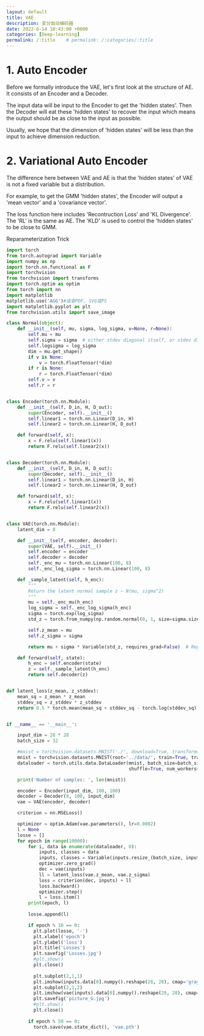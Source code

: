 ```yaml
---
layout: default
title: VAE
description: 变分自动编码器
date: 2022-6-14 10:43:00 +0800
categories: [Deep-learning]
permalink: /:title    # permalink: /:categories/:title
---
```


# 1. Auto Encoder
Before we formally introduce the VAE, let's first look at the structure of AE. It consists of an Encoder and a Decoder. 

The input data will be input to the Encoder to get the 'hidden states'. Then the Decoder will eat these 'hidden states' to recover the input which means the output should be as close to the input as possible.

Usually, we hope that the dimension of 'hidden states' will be less than the input to achieve dimension reduction.

# 2. Variational Auto Encoder
The difference here between VAE and AE is that the 'hidden states' of VAE is not a fixed variable but a distribution. 

For example, to get the GMM 'hidden states', the Encoder will output a 'mean vector' and a 'covariance vector'.

The loss function here includes 'Recontruction Loss' and 'KL Divergence'. The 'RL' is the same as AE. The 'KLD' is used to control the 'hidden states' to be close to GMM.  

Reparameterization Trick

```python
import torch
from torch.autograd import Variable
import numpy as np
import torch.nn.functional as F
import torchvision
from torchvision import transforms
import torch.optim as optim
from torch import nn
import matplotlib
matplotlib.use('AGG')#或者PDF, SVG或PS
import matplotlib.pyplot as plt
from torchvision.utils import save_image

class Normal(object):
    def __init__(self, mu, sigma, log_sigma, v=None, r=None):
        self.mu = mu
        self.sigma = sigma  # either stdev diagonal itself, or stdev diagonal from decomposition
        self.logsigma = log_sigma
        dim = mu.get_shape()
        if v is None:
            v = torch.FloatTensor(*dim)
        if r is None:
            r = torch.FloatTensor(*dim)
        self.v = v
        self.r = r


class Encoder(torch.nn.Module):
    def __init__(self, D_in, H, D_out):
        super(Encoder, self).__init__()
        self.linear1 = torch.nn.Linear(D_in, H)
        self.linear2 = torch.nn.Linear(H, D_out)

    def forward(self, x):
        x = F.relu(self.linear1(x))
        return F.relu(self.linear2(x))


class Decoder(torch.nn.Module):
    def __init__(self, D_in, H, D_out):
        super(Decoder, self).__init__()
        self.linear1 = torch.nn.Linear(D_in, H)
        self.linear2 = torch.nn.Linear(H, D_out)

    def forward(self, x):
        x = F.relu(self.linear1(x))
        return F.relu(self.linear2(x))


class VAE(torch.nn.Module):
    latent_dim = 8

    def __init__(self, encoder, decoder):
        super(VAE, self).__init__()
        self.encoder = encoder
        self.decoder = decoder
        self._enc_mu = torch.nn.Linear(100, 8)
        self._enc_log_sigma = torch.nn.Linear(100, 8)

    def _sample_latent(self, h_enc):
        """
        Return the latent normal sample z ~ N(mu, sigma^2)
        """
        mu = self._enc_mu(h_enc)
        log_sigma = self._enc_log_sigma(h_enc)
        sigma = torch.exp(log_sigma)
        std_z = torch.from_numpy(np.random.normal(0, 1, size=sigma.size())).float()

        self.z_mean = mu
        self.z_sigma = sigma

        return mu + sigma * Variable(std_z, requires_grad=False)  # Reparameterization trick

    def forward(self, state):
        h_enc = self.encoder(state)
        z = self._sample_latent(h_enc)
        return self.decoder(z)


def latent_loss(z_mean, z_stddev):
    mean_sq = z_mean * z_mean
    stddev_sq = z_stddev * z_stddev
    return 0.5 * torch.mean(mean_sq + stddev_sq - torch.log(stddev_sq) - 1)


if __name__ == '__main__':

    input_dim = 28 * 28
    batch_size = 32

    #mnist = torchvision.datasets.MNIST('./', download=True, transform=transform)
    mnist = torchvision.datasets.MNIST(root='../data/', train=True, transform = transforms.Compose([transforms.ToTensor()]), download=True)
    dataloader = torch.utils.data.DataLoader(mnist, batch_size=batch_size,
                                             shuffle=True, num_workers=8)

    print('Number of samples: ', len(mnist))

    encoder = Encoder(input_dim, 100, 100)
    decoder = Decoder(8, 100, input_dim)
    vae = VAE(encoder, decoder)

    criterion = nn.MSELoss()

    optimizer = optim.Adam(vae.parameters(), lr=0.0002)
    l = None
    losse = []
    for epoch in range(10000):
        for i, data in enumerate(dataloader, 0):
            inputs, classes = data
            inputs, classes = Variable(inputs.resize_(batch_size, input_dim)), Variable(classes)
            optimizer.zero_grad()
            dec = vae(inputs)
            ll = latent_loss(vae.z_mean, vae.z_sigma)
            loss = criterion(dec, inputs) + ll
            loss.backward()
            optimizer.step()
            l = loss.item()
        print(epoch, l)
        
        losse.append(l)

        if epoch % 10 == 0:
          plt.plot(losse, '-')
          plt.xlabel('epoch')
          plt.ylabel('loss')
          plt.title('Losses')
          plt.savefig('Losses.jpg')
          #plt.show()
          plt.close()
          
          plt.subplot(2,1,1)
          plt.imshow(inputs.data[0].numpy().reshape(28, 28), cmap='gray')
          plt.subplot(2,1,2)
          plt.imshow(vae(inputs).data[0].numpy().reshape(28, 28), cmap='gray')
          plt.savefig('picture_G.jpg')
          #plt.show()
          plt.close()
          
        if epoch % 50 == 0:
          torch.save(vae.state_dict(), 'vae.pth')      
```


